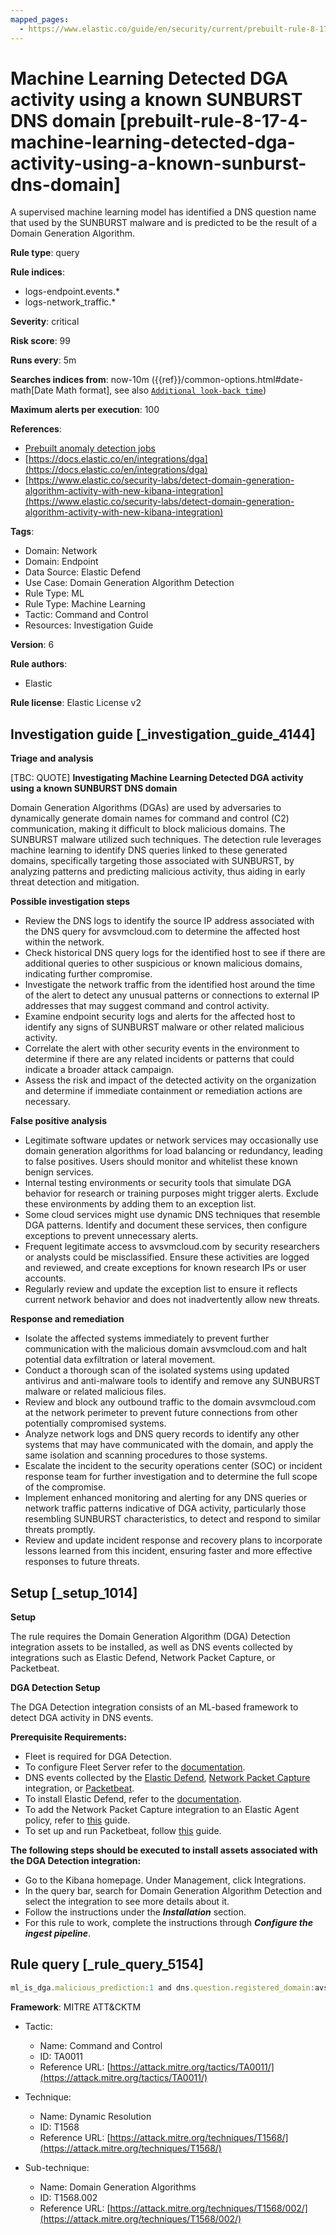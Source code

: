 ```yaml
---
mapped_pages:
  - https://www.elastic.co/guide/en/security/current/prebuilt-rule-8-17-4-machine-learning-detected-dga-activity-using-a-known-sunburst-dns-domain.html
---
```


# Machine Learning Detected DGA activity using a known SUNBURST DNS domain [prebuilt-rule-8-17-4-machine-learning-detected-dga-activity-using-a-known-sunburst-dns-domain]

A supervised machine learning model has identified a DNS question name that used by the SUNBURST malware and is predicted to be the result of a Domain Generation Algorithm.

**Rule type**: query

**Rule indices**:

* logs-endpoint.events.*
* logs-network_traffic.*

**Severity**: critical

**Risk score**: 99

**Runs every**: 5m

**Searches indices from**: now-10m ({{ref}}/common-options.html#date-math[Date Math format], see also [`Additional look-back time`](docs-content://solutions/security/detect-and-alert/create-detection-rule.md#rule-schedule))

**Maximum alerts per execution**: 100

**References**:

* [Prebuilt anomaly detection jobs](docs-content://reference/security/prebuilt-anomaly-detection-jobs.md)
* [https://docs.elastic.co/en/integrations/dga](https://docs.elastic.co/en/integrations/dga)
* [https://www.elastic.co/security-labs/detect-domain-generation-algorithm-activity-with-new-kibana-integration](https://www.elastic.co/security-labs/detect-domain-generation-algorithm-activity-with-new-kibana-integration)

**Tags**:

* Domain: Network
* Domain: Endpoint
* Data Source: Elastic Defend
* Use Case: Domain Generation Algorithm Detection
* Rule Type: ML
* Rule Type: Machine Learning
* Tactic: Command and Control
* Resources: Investigation Guide

**Version**: 6

**Rule authors**:

* Elastic

**Rule license**: Elastic License v2

## Investigation guide [_investigation_guide_4144]

**Triage and analysis**

[TBC: QUOTE]
**Investigating Machine Learning Detected DGA activity using a known SUNBURST DNS domain**

Domain Generation Algorithms (DGAs) are used by adversaries to dynamically generate domain names for command and control (C2) communication, making it difficult to block malicious domains. The SUNBURST malware utilized such techniques. The detection rule leverages machine learning to identify DNS queries linked to these generated domains, specifically targeting those associated with SUNBURST, by analyzing patterns and predicting malicious activity, thus aiding in early threat detection and mitigation.

**Possible investigation steps**

* Review the DNS logs to identify the source IP address associated with the DNS query for avsvmcloud.com to determine the affected host within the network.
* Check historical DNS query logs for the identified host to see if there are additional queries to other suspicious or known malicious domains, indicating further compromise.
* Investigate the network traffic from the identified host around the time of the alert to detect any unusual patterns or connections to external IP addresses that may suggest command and control activity.
* Examine endpoint security logs and alerts for the affected host to identify any signs of SUNBURST malware or other related malicious activity.
* Correlate the alert with other security events in the environment to determine if there are any related incidents or patterns that could indicate a broader attack campaign.
* Assess the risk and impact of the detected activity on the organization and determine if immediate containment or remediation actions are necessary.

**False positive analysis**

* Legitimate software updates or network services may occasionally use domain generation algorithms for load balancing or redundancy, leading to false positives. Users should monitor and whitelist these known benign services.
* Internal testing environments or security tools that simulate DGA behavior for research or training purposes might trigger alerts. Exclude these environments by adding them to an exception list.
* Some cloud services might use dynamic DNS techniques that resemble DGA patterns. Identify and document these services, then configure exceptions to prevent unnecessary alerts.
* Frequent legitimate access to avsvmcloud.com by security researchers or analysts could be misclassified. Ensure these activities are logged and reviewed, and create exceptions for known research IPs or user accounts.
* Regularly review and update the exception list to ensure it reflects current network behavior and does not inadvertently allow new threats.

**Response and remediation**

* Isolate the affected systems immediately to prevent further communication with the malicious domain avsvmcloud.com and halt potential data exfiltration or lateral movement.
* Conduct a thorough scan of the isolated systems using updated antivirus and anti-malware tools to identify and remove any SUNBURST malware or related malicious files.
* Review and block any outbound traffic to the domain avsvmcloud.com at the network perimeter to prevent future connections from other potentially compromised systems.
* Analyze network logs and DNS query records to identify any other systems that may have communicated with the domain, and apply the same isolation and scanning procedures to those systems.
* Escalate the incident to the security operations center (SOC) or incident response team for further investigation and to determine the full scope of the compromise.
* Implement enhanced monitoring and alerting for any DNS queries or network traffic patterns indicative of DGA activity, particularly those resembling SUNBURST characteristics, to detect and respond to similar threats promptly.
* Review and update incident response and recovery plans to incorporate lessons learned from this incident, ensuring faster and more effective responses to future threats.


## Setup [_setup_1014]

**Setup**

The rule requires the Domain Generation Algorithm (DGA) Detection integration assets to be installed, as well as DNS events collected by integrations such as Elastic Defend, Network Packet Capture, or Packetbeat.

**DGA Detection Setup**

The DGA Detection integration consists of an ML-based framework to detect DGA activity in DNS events.

**Prerequisite Requirements:**

* Fleet is required for DGA Detection.
* To configure Fleet Server refer to the [documentation](docs-content://reference/ingestion-tools/fleet/fleet-server.md).
* DNS events collected by the [Elastic Defend](https://docs.elastic.co/en/integrations/endpoint), [Network Packet Capture](https://docs.elastic.co/integrations/network_traffic) integration, or [Packetbeat](beats://reference/packetbeat/packetbeat-overview.md).
* To install Elastic Defend, refer to the [documentation](docs-content://solutions/security/configure-elastic-defend/install-elastic-defend.md).
* To add the Network Packet Capture integration to an Elastic Agent policy, refer to [this](docs-content://reference/ingestion-tools/fleet/add-integration-to-policy.md) guide.
* To set up and run Packetbeat, follow [this](beats://reference/packetbeat/setting-up-running.md) guide.

**The following steps should be executed to install assets associated with the DGA Detection integration:**

* Go to the Kibana homepage. Under Management, click Integrations.
* In the query bar, search for Domain Generation Algorithm Detection and select the integration to see more details about it.
* Follow the instructions under the ***Installation*** section.
* For this rule to work, complete the instructions through ***Configure the ingest pipeline***.


## Rule query [_rule_query_5154]

```js
ml_is_dga.malicious_prediction:1 and dns.question.registered_domain:avsvmcloud.com
```

**Framework**: MITRE ATT&CKTM

* Tactic:

    * Name: Command and Control
    * ID: TA0011
    * Reference URL: [https://attack.mitre.org/tactics/TA0011/](https://attack.mitre.org/tactics/TA0011/)

* Technique:

    * Name: Dynamic Resolution
    * ID: T1568
    * Reference URL: [https://attack.mitre.org/techniques/T1568/](https://attack.mitre.org/techniques/T1568/)

* Sub-technique:

    * Name: Domain Generation Algorithms
    * ID: T1568.002
    * Reference URL: [https://attack.mitre.org/techniques/T1568/002/](https://attack.mitre.org/techniques/T1568/002/)



